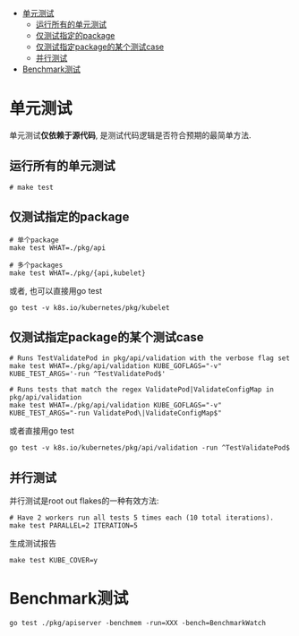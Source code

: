 
<!-- @import "[TOC]" {cmd="toc" depthFrom=1 depthTo=6 orderedList=false} -->

<!-- code_chunk_output -->

- [单元测试](#单元测试)
  - [运行所有的单元测试](#运行所有的单元测试)
  - [仅测试指定的package](#仅测试指定的package)
  - [仅测试指定package的某个测试case](#仅测试指定package的某个测试case)
  - [并行测试](#并行测试)
- [Benchmark测试](#benchmark测试)

<!-- /code_chunk_output -->

# 单元测试

单元测试**仅依赖于源代码**, 是测试代码逻辑是否符合预期的最简单方法. 

## 运行所有的单元测试

```
# make test
```

## 仅测试指定的package

```
# 单个package
make test WHAT=./pkg/api

# 多个packages
make test WHAT=./pkg/{api,kubelet}
```

或者, 也可以直接用go test

```
go test -v k8s.io/kubernetes/pkg/kubelet
```

## 仅测试指定package的某个测试case

```
# Runs TestValidatePod in pkg/api/validation with the verbose flag set
make test WHAT=./pkg/api/validation KUBE_GOFLAGS="-v" KUBE_TEST_ARGS='-run ^TestValidatePod$'

# Runs tests that match the regex ValidatePod|ValidateConfigMap in pkg/api/validation
make test WHAT=./pkg/api/validation KUBE_GOFLAGS="-v" KUBE_TEST_ARGS="-run ValidatePod\|ValidateConfigMap$"
```

或者直接用go test

```
go test -v k8s.io/kubernetes/pkg/api/validation -run ^TestValidatePod$
```

## 并行测试

并行测试是root out flakes的一种有效方法: 

```
# Have 2 workers run all tests 5 times each (10 total iterations).
make test PARALLEL=2 ITERATION=5
```

生成测试报告

```
make test KUBE_COVER=y
```

# Benchmark测试

```
go test ./pkg/apiserver -benchmem -run=XXX -bench=BenchmarkWatch
```

